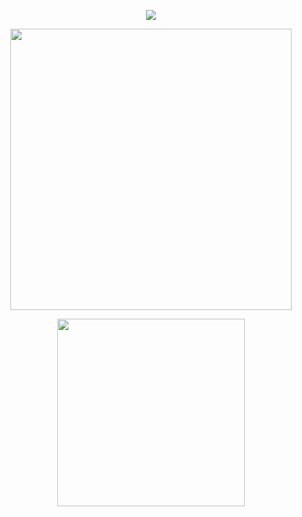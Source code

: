 <div align="center">


![](https://komarev.com/ghpvc/?username=paccuk&color=273849&label=VIEWS)

<p><a href="https://github.com/paccuk/github-readme-stats" rel="noopener noreferrer nofollow">
  <img width=450 src="https://github-readme-stats.vercel.app/api?username=paccuk&show_icons=true&layout=compact&theme=transparent&title_color=d29922&text_color=c7c7c7&icon_color=78647e&border_color=78647e" style="max-width: 100%;"/>
</a></p>

<!--<p><a href="https://git.io/streak-stats" rel="noopener noreferrer nofollow">
  <img width=500 src="https://github-readme-streak-stats.herokuapp.com?user=paccuk&theme=vue-dark&date_format=M%20j%5B%2C%20Y%5D" style="max-width: 100%;"/>
</a></p>-->

<p><a href="https://github.com/paccuk/convoychat" rel="noopener noreferrer nofollow">
  <img width=300 src="https://github-readme-stats.vercel.app/api/top-langs?username=paccuk&layout=compact&langs_count=8&theme=transparent&title_color=d29922&text_color=c7c7c7&icon_color=78647e&border_color=78647e" style="max-width: 100%;"/>
</a></p>


</div>
